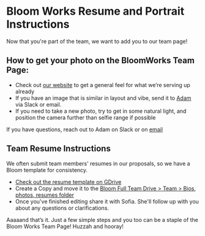 # Bloom Works Resume and Portrait Instructions

Now that you're part of the team, we want to add you to our team page!

## How to get your photo on the BloomWorks Team Page:

* Check out [our website](https://bloomworks.digital/team) to get a general feel for what we’re serving up already
* If you have an image that is similar in layout and vibe, send it to [Adam](mailto:adam@bloomworks.digital) via Slack or email. 
* If you need to take a new photo, try to get in some natural light, and position the camera further than selfie range if possible
 
If you have questions, reach out to Adam on Slack or on [email](mailto:adam@bloomworks.digital)
 
## Team Resume Instructions

We often submit team members' resumes in our proposals, so we have a Bloom template for consistency. 

* [Check out the resume template on GDrive](https://docs.google.com/document/d/1IS46KYx0JhVQKmTGxg8M_wS6nJSkADg35j3DynwWw5Y/edit?usp=sharing)
* Create a Copy and move it to the [Bloom Full Team Drive > Team > Bios, photos, resumes folder](https://drive.google.com/drive/u/0/folders/1wqWI38uNF0l8XbqhPGGLFDN-m26A4s60)
* Once you've finished editing share it with Sofia. She'll follow up with you about any questions or clarifications. 
 
Aaaaand that’s it. Just a few simple steps and you too can be a staple of the Bloom Works Team Page! Huzzah and hooray!

